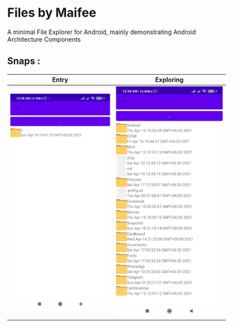 # Files by Maifee

A minimal File Explorer for Android, mainly demonstrating Android Architecture Components


## Snaps : 

Entry                       |  Exploring
:-------------------------:|:-------------------------:
![entry-files by maifee-mua-maifee](https://github.com/maifeeulasad/Files-by-Maifee/blob/gh-pages/snaps/Screenshot_2021-04-20-00-38-35-076_com.mua.filesbymaifee.jpg) | ![exploring-files by maifee-mua-maifee](https://github.com/maifeeulasad/Files-by-Maifee/blob/gh-pages/snaps/Screenshot_2021-04-20-00-38-37-244_com.mua.filesbymaifee.jpg)
